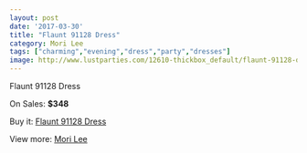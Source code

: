 ```yaml
---
layout: post
date: '2017-03-30'
title: "Flaunt 91128 Dress"
category: Mori Lee
tags: ["charming","evening","dress","party","dresses"]
image: http://www.lustparties.com/12610-thickbox_default/flaunt-91128-dress.jpg
---
```

Flaunt 91128 Dress

On Sales: **$348**
<a href="https://www.lustparties.com/en/mori-lee/4706-flaunt-91128-dress.html"><amp-img layout="responsive" width="600" height="600" src="//www.lustparties.com/12610-thickbox_default/flaunt-91128-dress.jpg" alt="Flaunt 91128 Dress 0" /></a>

Buy it: [Flaunt 91128 Dress](https://www.lustparties.com/en/mori-lee/4706-flaunt-91128-dress.html "Flaunt 91128 Dress")

View more: [Mori Lee](https://www.lustparties.com/en/26-mori-lee "Mori Lee")
